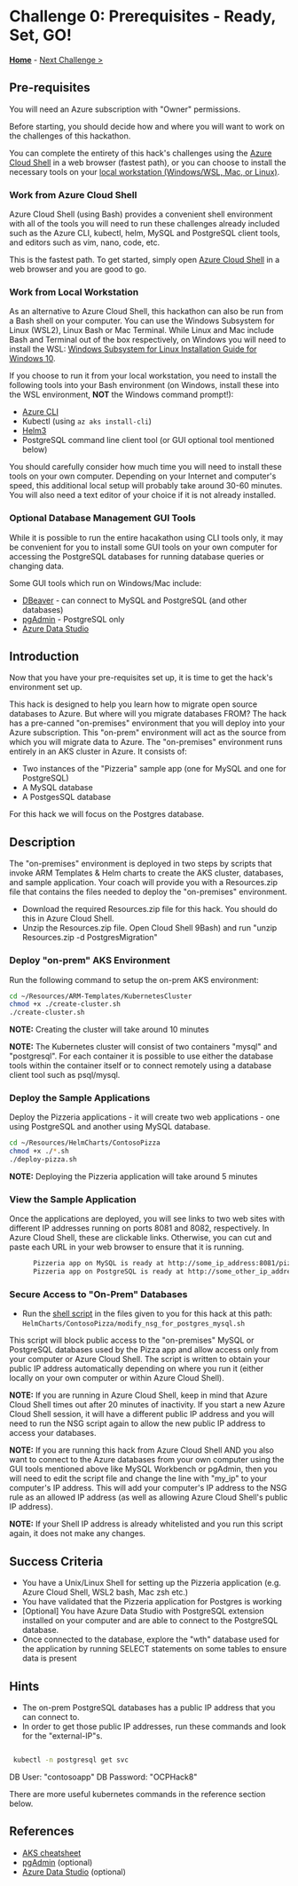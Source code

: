 # Challenge 0: Prerequisites - Ready, Set, GO!

**[Home](../README.md)** - [Next Challenge >](./01-assessment.md)

## Pre-requisites

You will need an Azure subscription with "Owner" permissions.  

Before starting, you should decide how and where you will want to work on the challenges of this hackathon.

You can complete the entirety of this hack's challenges using the [Azure Cloud Shell](#work-from-azure-cloud-shell) in a web browser (fastest path), or you can choose to install the necessary tools on your [local workstation (Windows/WSL, Mac, or Linux)](#work-from-local-workstation).

### Work from Azure Cloud Shell

Azure Cloud Shell (using Bash) provides a convenient shell environment with all of the tools you will need to run these challenges already included such as the Azure CLI, kubectl, helm, MySQL and PostgreSQL client tools, and editors such as vim, nano, code, etc. 

This is the fastest path. To get started, simply open [Azure Cloud Shell](https://shell.azure.com) in a web browser and you are good to go.

### Work from Local Workstation

As an alternative to Azure Cloud Shell, this hackathon can also be run from a Bash shell on your computer. You can use the Windows Subsystem for Linux (WSL2), Linux Bash or Mac Terminal. While Linux and Mac include Bash and Terminal out of the box respectively, on Windows you will need to install the WSL: [Windows Subsystem for Linux Installation Guide for Windows 10](https://docs.microsoft.com/en-us/windows/wsl/install-win10).

If you choose to run it from your local workstation, you need to install the following tools into your Bash environment (on Windows, install these into the WSL environment, **NOT** the Windows command prompt!):

- [Azure CLI](https://docs.microsoft.com/en-us/cli/azure/)
- Kubectl (using `az aks install-cli`)
- [Helm3](https://helm.sh/docs/intro/install/) 
- PostgreSQL command line client tool (or GUI optional tool mentioned below)

You should carefully consider how much time you will need to install these tools on your own computer. Depending on your Internet and computer's speed, this additional local setup will probably take around 30-60 minutes. You will also need a text editor of your choice if it is not already installed. 

### Optional Database Management GUI Tools

While it is possible to run the entire hacakathon using CLI tools only, it may be convenient for you to install some GUI tools on your own computer for accessing the PostgreSQL databases for running database queries or changing data. 

Some GUI tools which run on Windows/Mac include:

- [DBeaver](https://dbeaver.io/download/) - can connect to MySQL and PostgreSQL (and other databases)
- [pgAdmin](https://www.pgadmin.org/download/) - PostgreSQL only
- [Azure Data Studio](https://docs.microsoft.com/en-us/sql/azure-data-studio/download-azure-data-studio)

## Introduction

Now that you have your pre-requisites set up, it is time to get the hack's environment set up. 

This hack is designed to help you learn how to migrate open source databases to Azure. But where will you migrate databases FROM? The hack has a pre-canned "on-premises" environment that you will deploy into your Azure subscription. This "on-prem" environment will act 
as the source from which you will migrate data to Azure. The "on-premises" environment runs entirely in an AKS cluster in Azure. It consists of:
 - Two instances of the "Pizzeria" sample app (one for MySQL and one for PostgreSQL)
 - A MySQL database
 - A PostgesSQL database

 For this hack we will focus on the Postgres database.

## Description

The "on-premises" environment is deployed in two steps by scripts that invoke ARM Templates & Helm charts to create the AKS cluster, databases, and sample application.  Your coach will provide you with a Resources.zip file that contains the files needed to deploy the "on-premises" environment.

   - Download the required Resources.zip file for this hack. You should do this in Azure Cloud Shell.
   - Unzip the Resources.zip file. Open Cloud Shell 9Bash) and run "unzip Resources.zip -d PostgresMigration"

### Deploy "on-prem" AKS Environment
Run the following command to setup the on-prem AKS environment:

```bash
cd ~/Resources/ARM-Templates/KubernetesCluster
chmod +x ./create-cluster.sh
./create-cluster.sh

```

   **NOTE:** Creating the cluster will take around 10 minutes

   **NOTE:** The Kubernetes cluster will consist of two containers "mysql" and "postgresql". For each container it is possible to use either the database tools within the container itself or to connect remotely using a database client tool such as psql/mysql. 

### Deploy the Sample Applications

Deploy the Pizzeria applications - it will create two web applications - one using PostgreSQL and another using MySQL database.

```bash
cd ~/Resources/HelmCharts/ContosoPizza
chmod +x ./*.sh
./deploy-pizza.sh

```

**NOTE:** Deploying the Pizzeria application will take around 5 minutes

### View the Sample Application

Once the applications are deployed, you will see links to two web sites with different IP addresses running on ports 8081 and 8082, respectively. In Azure Cloud Shell, these are clickable links. Otherwise, you can cut and paste each URL in your web browser to ensure that it is running.
   
```bash
      Pizzeria app on MySQL is ready at http://some_ip_address:8081/pizzeria      
      Pizzeria app on PostgreSQL is ready at http://some_other_ip_address:8082/pizzeria
```

### Secure Access to "On-Prem" Databases

   - Run the [shell script](./Resources/HelmCharts/ContosoPizza/modify_nsg_for_postgres_mysql.sh) in the files given to you for this hack at this path: `HelmCharts/ContosoPizza/modify_nsg_for_postgres_mysql.sh` 
    
This script will block public access to the "on-premises" MySQL or PostgreSQL databases used by the Pizza app and allow access only from your computer or Azure Cloud Shell. The script is written to obtain your public IP address automatically depending on where you run it (either locally on your own computer or within Azure Cloud Shell).

**NOTE:** If you are running in Azure Cloud Shell, keep in mind that Azure Cloud Shell times out after 20 minutes of inactivity. If you start a new Azure Cloud Shell session, it will have a different public IP address and you will need to run the NSG script again to allow the new public IP address to access your databases. 

**NOTE:** If you are running this hack from Azure Cloud Shell AND you also want to connect to the Azure databases from your own computer using the GUI tools mentioned above like MySQL Workbench or pgAdmin, then you will need to edit the script file and change the line with "my_ip" to your computer's IP address. This will add your computer's IP address to the NSG rule as an allowed IP address (as well as allowing Azure Cloud Shell's public IP address).

**NOTE:** If your Shell IP address is already whitelisted and you run this script again, it does not make any changes.

## Success Criteria

* You have a Unix/Linux Shell for setting up the Pizzeria application (e.g. Azure Cloud Shell, WSL2 bash, Mac zsh etc.)
* You have validated that the Pizzeria application for Postgres is working
* [Optional] You have Azure Data Studio with PostgreSQL extension installed on your computer and are able to connect to the PostgreSQL database.
* Once connected to the database, explore the "wth" database used for the application by running SELECT statements on some tables to ensure data is present 


## Hints

* The on-prem PostgreSQL databases has a public IP address that you can connect to. 
* In order to get those public IP addresses, run these commands and look for the "external-IP"s.

```bash

 kubectl -n postgresql get svc

```
  DB User: "contosoapp" 
  DB Password: "OCPHack8" 

There are more useful kubernetes commands in the reference section below.


## References

* [AKS cheatsheet](./K8s_cheetsheet.md)
* [pgAdmin](https://www.pgadmin.org) (optional)
* [Azure Data Studio](https://docs.microsoft.com/en-us/sql/azure-data-studio/download-azure-data-studio?view=sql-server-ver15) (optional)

